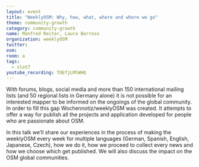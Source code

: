 ```yaml
---
layout: event
title: "WeeklyOSM: Why, how, what, where and where we go"
theme: community-growth
category: community-growth
name: Manfred Reiter, Laura Barroso
organization: weeklyOSM
twitter:
osm:
room: a
tags:
  - slot7
youtube_recording: TOEfjLMlWHQ
---
```

With forums, blogs, social media and more than 150 international mailing lists (and 50 regional lists in Germany alone) it is not possible for an interested mapper to be informed on the ongoings of the global community. In order to fill this gap Wochennotiz/weeklyOSM was created. It attempts to offer a way for publish all the projects and application developed for people who are passionate about OSM.

In this talk we’ll share our experiences in the process of making the weeklyOSM every week for multiple languages (German, Spanish, English, Japanese, Czech), how we do it, how we proceed to collect every news and how we choose which get published. We will also discuss the impact on the OSM global communities.
